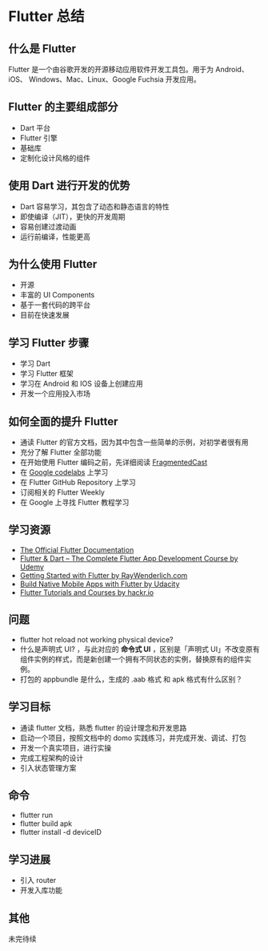 # Flutter 总结

## 什么是 Flutter

Flutter 是一个由谷歌开发的开源移动应用软件开发工具包。用于为 Android、iOS、 Windows、Mac、Linux、Google Fuchsia 开发应用。

## Flutter 的主要组成部分

- Dart 平台
- Flutter 引擎
- 基础库
- 定制化设计风格的组件

## 使用 Dart 进行开发的优势

- Dart 容易学习，其包含了动态和静态语言的特性
- 即使编译（JIT），更快的开发周期
- 容易创建过渡动画
- 运行前编译，性能更高

## 为什么使用 Flutter

- 开源
- 丰富的 UI Components
- 基于一套代码的跨平台
- 目前在快速发展

## 学习 Flutter 步骤

- 学习 Dart
- 学习 Flutter 框架
- 学习在 Android 和 IOS 设备上创建应用
- 开发一个应用投入市场

## 如何全面的提升 Flutter

- 通读 Flutter 的官方文档，因为其中包含一些简单的示例，对初学者很有用
- 充分了解 Flutter 全部功能
- 在开始使用 Flutter 编码之前，先详细阅读 [FragmentedCast](https://fragmentedpodcast.com/)
- 在 [Google codelabs](https://codelabs.developers.google.com/) 上学习
- 在 Flutter GitHub Repository 上学习
- 订阅相关的 Flutter Weekly
- 在 Google 上寻找 Flutter 教程学习

## 学习资源

- [The Official Flutter Documentation](https://flutter.dev/docs/get-started/install)
- [Flutter & Dart – The Complete Flutter App Development Course by Udemy](https://www.udemy.com/course/flutter-dart-the-complete-flutter-app-development-course/)
- [Getting Started with Flutter by RayWenderlich.com](https://www.raywenderlich.com/4529993-getting-started-with-flutter#toc-anchor-001)
- [Build Native Mobile Apps with Flutter by Udacity](https://cn.udacity.com/course/build-native-mobile-apps-with-flutter--ud905)
- [Flutter Tutorials and Courses by hackr.io](https://hackr.io/tutorials/learn-flutter)

## 问题

- flutter hot reload not working physical device?
- 什么是声明式 UI? ，与此对应的 **命令式 UI** ，区别是「声明式 UI」不改变原有组件实例的样式，而是新创建一个拥有不同状态的实例，替换原有的组件实例。
- 打包的 appbundle 是什么，生成的 .aab 格式 和 apk 格式有什么区别？

## 学习目标

- 通读 flutter 文档，熟悉 flutter 的设计理念和开发思路
- 启动一个项目，按照文档中的 domo 实践练习，并完成开发、调试、打包
- 开发一个真实项目，进行实操
- 完成工程架构的设计
- 引入状态管理方案

## 命令

- flutter run
- flutter build apk
- flutter install -d deviceID

## 学习进展

- 引入 router
- 开发入库功能

## 其他

未完待续
